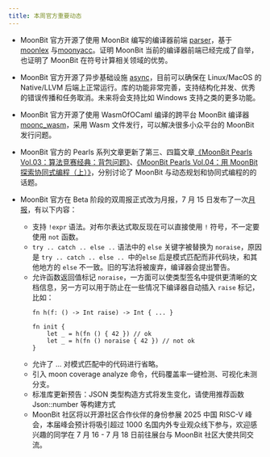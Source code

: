 ```yaml
---
title: 本周官方重要动态
---
```


- MoonBit 官方开源了使用 MoonBit 编写的编译器前端 [parser](https://github.com/moonbitlang/parser)，基于 [moonlex](https://github.com/moonbitlang/moonlex) 与[moonyacc](https://github.com/moonbitlang/moonyacc)。证明 MoonBit 当前的编译器前端已经完成了自举，也证明了 MoonBit 在符号计算相关领域的优势。
- MoonBit 官方开源了异步基础设施 [async](https://github.com/moonbitlang/async)，目前可以确保在 Linux/MacOS 的 Native/LLVM 后端上正常运行。库的功能非常完善，支持结构化并发、优秀的错误传播和任务取消。未来将会支持比如 Windows 支持之类的更多功能。
- MoonBit 官方开源了使用 WasmOfOCaml 编译的跨平台 MoonBit 编译器 [moonc_wasm](https://github.com/moonbitlang/moonc_wasm)，采用 Wasm 文件发行，可以解决很多小众平台的 MoonBit 发行问题。
- MoonBit 官方的 Pearls 系列文章更新了第三、四篇文章[《MoonBit Pearls Vol.03：算法竞赛经典：背包问题》](https://mp.weixin.qq.com/s/9bey04RiYhvTj2x8ZD268Q)、[《MoonBit Pearls Vol.04：用 MoonBit 探索协同式编程（上）》](https://mp.weixin.qq.com/s/Uc6uZuIIbOapOaVyZZ1ong)，分别讨论了 MoonBit 与动态规划和协同式编程的的话题。
- MoonBit 官方在 Beta 阶段的双周报正式改为月报，7 月 15 日发布了一次[月报](https://mp.weixin.qq.com/s/253cG9u57B1B0LVavgE2zQ)，有以下内容：
    
  - 支持 `!expr` 语法。对布尔表达式取反现在可以直接使用 `!` 符号，不一定要使用 `not` 函数。
  - `try .. catch .. else ..` 语法中的 `else` 关键字被替换为 `noraise`，原因是 `try .. catch .. else .. `中的`else` 后是模式匹配而非代码块，和其他地方的 `else` 不一致。旧的写法将被废弃，编译器会提出警告。
  - 允许函数返回值标记 `noraise`，一方面可以使类型签名中提供更清晰的文档信息，另一方可以用于防止在一些情况下编译器自动插入 `raise` 标记，比如：
    ```mbt
    fn h(f: () -> Int raise) -> Int { ... }

    fn init {
        let _ = h(fn () { 42 }) // ok
        let _ = h(fn () noraise { 42 }) // not ok
    }
    ```
  - 允许了 ... 对模式匹配中的代码进行省略。
  - 引入 moon coverage analyze 命令，代码覆盖率一键检测、可视化未测分支。
  - 标准库更新预告：JSON 类型构造方式将发生变化，请使用推荐函数 Json::number 等构建方式
  - MoonBit 社区将以开源社区合作伙伴的身份参展 2025 中国 RISC-V 峰会，本届峰会预计将吸引超过 1000 名国内外专业观众线下参与，欢迎感兴趣的同学在 7 月 16 - 7 月 18 日前往展台与 MoonBit 社区大使共同交流。
